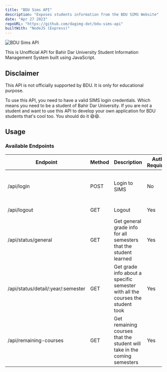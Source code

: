 ```yaml
---
title: "BDU Sims API"
description: "Exposes students information from the BDU SIMS Website"
date: "Apr 27 2023"
repoURL: "https://github.com/dagimg-dot/bdu-sims-api"
builtWith: "NodeJS (Express)"
---
```


![BDU Sims API](https://i.postimg.cc/mktsmp65/Screenshot-from-2024-08-09-20-07-51.png)

This is Unofficial API for Bahir Dar University Student Information Management System built using JavaScript.

## Disclaimer

This API is not officially supported by BDU. It is only for educational purpose.

To use this API, you need to have a valid SIMS login credentials. Which means you need to be a student of Bahir Dar University. If you are not a student and want to use this API to develop your own application for BDU students that's cool too. You should do it 😄😄.

## Usage

### Available Endpoints

| Endpoint                           | Method | Description                                                                    | Auth Required | Response                                    |
| ---------------------------------- | ------ | ------------------------------------------------------------------------------ | ------------- | ------------------------------------------- |
| /api/login                         | POST   | Login to SIMS                                                                  | No            | Token, Your Name and Success message        |
| /api/logout                        | GET    | Logout                                                                         | Yes           | Success message                             |
| /api/status/general                | GET    | Get general grade info for all semesters that the student learned              | Yes           | See [General Status](#general-status)       |
| /api/status/detail/:year/:semester | GET    | Get grade info about a specific semester with all the courses the student took | Yes           | See [Detail Satus](#detail-status)          |
| /api/remaining-courses             | GET    | Get remaining courses that the student will take in the coming semesters       | Yes           | See [Remaining Courses](#remaining-courses) |
